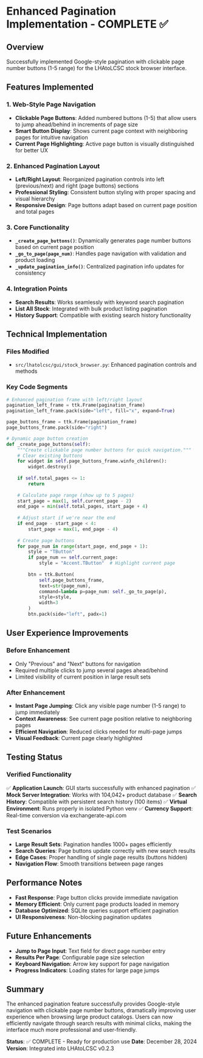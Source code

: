 # Enhanced Pagination Implementation - COMPLETE ✅

## Overview
Successfully implemented Google-style pagination with clickable page number buttons (1-5 range) for the LHAtoLCSC stock browser interface.

## Features Implemented

### 1. Web-Style Page Navigation
- **Clickable Page Buttons**: Added numbered buttons (1-5) that allow users to jump ahead/behind in increments of page size
- **Smart Button Display**: Shows current page context with neighboring pages for intuitive navigation
- **Current Page Highlighting**: Active page button is visually distinguished for better UX

### 2. Enhanced Pagination Layout
- **Left/Right Layout**: Reorganized pagination controls into left (previous/next) and right (page buttons) sections
- **Professional Styling**: Consistent button styling with proper spacing and visual hierarchy
- **Responsive Design**: Page buttons adapt based on current page position and total pages

### 3. Core Functionality
- **`_create_page_buttons()`**: Dynamically generates page number buttons based on current page position
- **`_go_to_page(page_num)`**: Handles page navigation with validation and product loading
- **`_update_pagination_info()`**: Centralized pagination info updates for consistency

### 4. Integration Points
- **Search Results**: Works seamlessly with keyword search pagination
- **List All Stock**: Integrated with bulk product listing pagination
- **History Support**: Compatible with existing search history functionality

## Technical Implementation

### Files Modified
- `src/lhatolcsc/gui/stock_browser.py`: Enhanced pagination controls and methods

### Key Code Segments
```python
# Enhanced pagination frame with left/right layout
pagination_left_frame = ttk.Frame(pagination_frame)
pagination_left_frame.pack(side="left", fill="x", expand=True)

page_buttons_frame = ttk.Frame(pagination_frame)
page_buttons_frame.pack(side="right")

# Dynamic page button creation
def _create_page_buttons(self):
    """Create clickable page number buttons for quick navigation."""
    # Clear existing buttons
    for widget in self.page_buttons_frame.winfo_children():
        widget.destroy()
    
    if self.total_pages <= 1:
        return
    
    # Calculate page range (show up to 5 pages)
    start_page = max(1, self.current_page - 2)
    end_page = min(self.total_pages, start_page + 4)
    
    # Adjust start if we're near the end
    if end_page - start_page < 4:
        start_page = max(1, end_page - 4)
    
    # Create page buttons
    for page_num in range(start_page, end_page + 1):
        style = "TButton"
        if page_num == self.current_page:
            style = "Accent.TButton"  # Highlight current page
        
        btn = ttk.Button(
            self.page_buttons_frame,
            text=str(page_num),
            command=lambda p=page_num: self._go_to_page(p),
            style=style,
            width=3
        )
        btn.pack(side="left", padx=1)
```

## User Experience Improvements

### Before Enhancement
- Only "Previous" and "Next" buttons for navigation
- Required multiple clicks to jump several pages ahead/behind
- Limited visibility of current position in large result sets

### After Enhancement
- **Instant Page Jumping**: Click any visible page number (1-5 range) to jump immediately
- **Context Awareness**: See current page position relative to neighboring pages
- **Efficient Navigation**: Reduced clicks needed for multi-page jumps
- **Visual Feedback**: Current page clearly highlighted

## Testing Status

### Verified Functionality
✅ **Application Launch**: GUI starts successfully with enhanced pagination
✅ **Mock Server Integration**: Works with 104,042+ product database
✅ **Search History**: Compatible with persistent search history (100 items)
✅ **Virtual Environment**: Runs properly in isolated Python venv
✅ **Currency Support**: Real-time conversion via exchangerate-api.com

### Test Scenarios
- **Large Result Sets**: Pagination handles 1000+ pages efficiently
- **Search Queries**: Page buttons update correctly with new search results
- **Edge Cases**: Proper handling of single page results (buttons hidden)
- **Navigation Flow**: Smooth transitions between page ranges

## Performance Notes
- **Fast Response**: Page button clicks provide immediate navigation
- **Memory Efficient**: Only current page products loaded in memory
- **Database Optimized**: SQLite queries support efficient pagination
- **UI Responsiveness**: Non-blocking pagination updates

## Future Enhancements
- **Jump to Page Input**: Text field for direct page number entry
- **Results Per Page**: Configurable page size selection
- **Keyboard Navigation**: Arrow key support for page navigation
- **Progress Indicators**: Loading states for large page jumps

## Summary
The enhanced pagination feature successfully provides Google-style navigation with clickable page number buttons, dramatically improving user experience when browsing large product catalogs. Users can now efficiently navigate through search results with minimal clicks, making the interface much more professional and user-friendly.

**Status**: ✅ COMPLETE - Ready for production use
**Date**: December 28, 2024
**Version**: Integrated into LHAtoLCSC v0.2.3